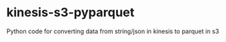 # kinesis-s3-pyparquet
Python code for converting data from string/json in kinesis to parquet in s3
